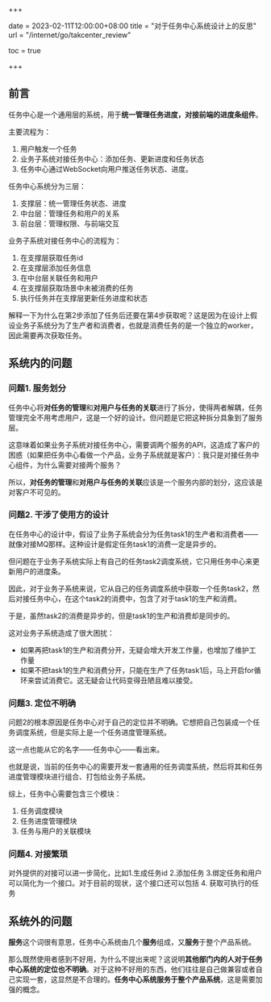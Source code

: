 +++

date = 2023-02-11T12:00:00+08:00
title = "对于任务中心系统设计上的反思"
url = "/internet/go/takcenter_review"

toc = true

+++

## 前言

任务中心是一个通用层的系统，用于**统一管理任务进度，对接前端的进度条组件**。

主要流程为：

1. 用户触发一个任务
2. 业务子系统对接任务中心：添加任务、更新进度和任务状态
3. 任务中心通过WebSocket向用户推送任务状态、进度。

任务中心系统分为三层：

1. 支撑层：统一管理任务状态、进度
2. 中台层：管理任务和用户的关系
3. 前台层：管理权限、与前端交互

业务子系统对接任务中心的流程为：

1. 在支撑层获取任务id
1. 在支撑层添加任务信息
1. 在中台层关联任务和用户
1. 在支撑层获取场景中未被消费的任务
1. 执行任务并在支撑层更新任务进度和状态

解释一下为什么在第2步添加了任务后还要在第4步获取呢？这是因为在设计上假设业务子系统分为了生产者和消费者，也就是消费任务的是一个独立的worker，因此需要再次获取任务。

## 系统内的问题

### 问题1. 服务划分

任务中心将**对任务的管理**和**对用户与任务的关联**进行了拆分，使得两者解耦，任务管理完全不用考虑用户，这是一个好的设计。但问题是它把这种拆分具象到了服务层。

这意味着如果业务子系统对接任务中心，需要调两个服务的API，这造成了客户的困惑（如果把任务中心看做一个产品，业务子系统就是客户）：我只是对接任务中心组件，为什么需要对接两个服务？

所以，**对任务的管理**和**对用户与任务的关联**应该是一个服务内部的划分，这应该是对客户不可见的。

### 问题2. 干涉了使用方的设计

在任务中心的设计中，假设了业务子系统会分为任务task1的生产者和消费者——就像对接MQ那样。这种设计是假定任务task1的消费一定是异步的。

但问题在于业务子系统实际上有自己的任务task2调度系统，它只用任务中心来更新用户的进度条。

因此，对于业务子系统来说，它从自己的任务调度系统中获取一个任务task2，然后对接任务中心，在这个task2的消费中，包含了对于task1的生产和消费。

于是，虽然task2的消费是异步的，但是task1的生产和消费却是同步的。

这对业务子系统造成了很大困扰：

- 如果再把task1的生产和消费分开，无疑会增大开发工作量，也增加了维护工作量
- 如果不把task1的生产和消费分开，只能在生产了任务task1后，马上开启for循环来尝试消费它。这无疑会让代码变得丑陋且难以接受。

### 问题3. 定位不明确

问题2的根本原因是任务中心对于自己的定位并不明确。它想把自己包装成一个任务调度系统，但是实际上是一个任务进度管理系统。

这一点也能从它的名字——任务中心——看出来。

也就是说，当前的任务中心的需要开发一套通用的任务调度系统，然后将其和任务进度管理模块进行组合、打包给业务子系统。

综上，任务中心需要包含三个模块：

1. 任务调度模块
2. 任务进度管理模块
3. 任务与用户的关联模块

### 问题4. 对接繁琐

对外提供的对接可以进一步简化，比如1.生成任务id 2.添加任务 3.绑定任务和用户 可以简化为一个接口。对于目前的现状，这个接口还可以包括 4. 获取可执行的任务

## 系统外的问题

**服务**这个词很有意思，任务中心系统由几个**服务**组成，又**服务**于整个产品系统。

那么既然使用者感到不好用，为什么不提出来呢？这说明**其他部门内的人对于任务中心系统的定位也不明确**。对于这种不好用的东西，他们往往是自己做兼容或者自己实现一套，这显然是不合理的。**任务中心系统服务于整个产品系统**，这是需要加强的概念。

